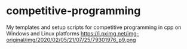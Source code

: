 # competitive-programming
My templates and setup scripts for competitive programming in cpp on Windows and Linux platforms
https://i.pximg.net/img-original/img/2020/02/05/21/07/25/79301976_p9.png
